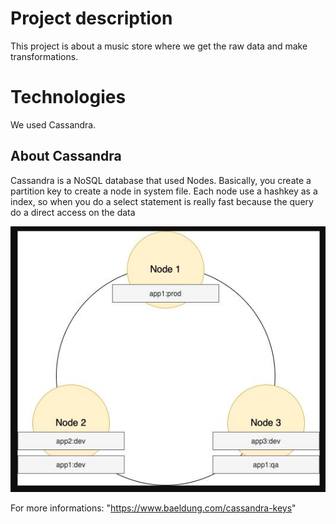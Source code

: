 # Project description
This project is about a music store where we get the raw data and make transformations.

# Technologies
We used Cassandra.

## About Cassandra
Cassandra is a NoSQL database that used Nodes. Basically, you create a partition key to create a node in system file. Each node use a hashkey as a index, so when you do a select statement is really fast because the query do a direct access on the data

![CompositeDataDistributionNodes](CompositeDataDistributionNodes.JPG)

For more informations: "https://www.baeldung.com/cassandra-keys" 
